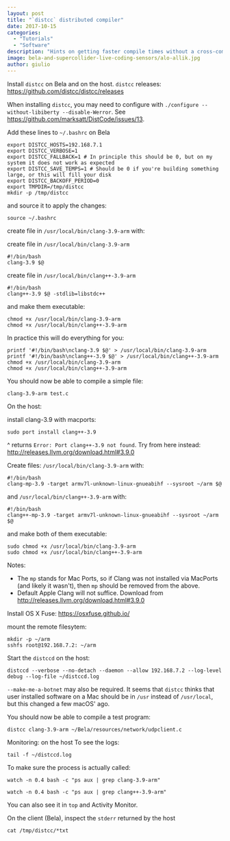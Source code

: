 ```yaml
---
layout: post
title: "`distcc` distributed compiler"
date: 2017-10-15
categories:
  - "Tutorials"
  - "Software"
description: "Hints on getting faster compile times without a cross-compiler"
image: bela-and-supercollider-live-coding-sensors/alo-allik.jpg
author: giulio
---
```


Install `distcc` on Bela and on the host. `distcc` releases: https://github.com/distcc/distcc/releases

When installing `distcc`, you may need to configure with `./configure --without-libiberty --disable-Werror`. See https://github.com/marksatt/DistCode/issues/13.

Add these lines to `~/.bashrc` on Bela
```
export DISTCC_HOSTS=192.168.7.1
export DISTCC_VERBOSE=1
export DISTCC_FALLBACK=1 # In principle this should be 0, but on my system it does not work as expected
export DISTCC_SAVE_TEMPS=1 # Should be 0 if you're building something large, or this will fill your disk
export DISTCC_BACKOFF_PERIOD=0
export TMPDIR=/tmp/distcc
mkdir -p /tmp/distcc
```
and source it to apply the changes:
```
source ~/.bashrc
```
create file in `/usr/local/bin/clang-3.9-arm`
with:

create file in `/usr/local/bin/clang-3.9-arm`
```
#!/bin/bash
clang-3.9 $@
```
create file in `/usr/local/bin/clang++-3.9-arm`
```
#!/bin/bash
clang++-3.9 $@ -stdlib=libstdc++
```
and make them executable:
```
chmod +x /usr/local/bin/clang-3.9-arm
chmod +x /usr/local/bin/clang++-3.9-arm
```

In practice this will do everything for you:
```
printf '#!/bin/bash\nclang-3.9 $@' > /usr/local/bin/clang-3.9-arm
printf '#!/bin/bash\nclang++-3.9 $@' > /usr/local/bin/clang++-3.9-arm
chmod +x /usr/local/bin/clang-3.9-arm
chmod +x /usr/local/bin/clang++-3.9-arm
```

You should now be able to compile a simple file:
```
clang-3.9-arm test.c
```

On the host: 

install clang-3.9 with macports:
```
sudo port install clang++-3.9
```
^ returns `Error: Port clang++-3.9 not found`. Try from here instead: http://releases.llvm.org/download.html#3.9.0

Create files: `/usr/local/bin/clang-3.9-arm`
with:
```
#!/bin/bash
clang-mp-3.9 -target armv7l-unknown-linux-gnueabihf --sysroot ~/arm $@
```
and `/usr/local/bin/clang++-3.9-arm`
with:
```
#!/bin/bash
clang++-mp-3.9 -target armv7l-unknown-linux-gnueabihf --sysroot ~/arm $@
```
and make both of them executable:
```
sudo chmod +x /usr/local/bin/clang-3.9-arm
sudo chmod +x /usr/local/bin/clang++-3.9-arm
```

Notes: 
- The `mp` stands for Mac Ports, so if Clang was not installed via MacPorts (and likely it wasn't), then `mp` should be removed from the above.
- Default Apple Clang will not suffice. Download from http://releases.llvm.org/download.html#3.9.0

Install OS X Fuse: https://osxfuse.github.io/

mount the remote filesytem:
```
mkdir -p ~/arm
sshfs root@192.168.7.2: ~/arm
```

Start the `distccd` on the host:
```
distccd --verbose --no-detach --daemon --allow 192.168.7.2 --log-level debug --log-file ~/distccd.log
```

`--make-me-a-botnet` may also be required. It seems that `distcc` thinks that user installed software on a Mac should be in `/usr` instead of `/usr/local`, but this changed a few macOS' ago.

You should now be able to compile a test program:

```
distcc clang-3.9-arm ~/Bela/resources/network/udpclient.c
```

Monitoring:
on the host
To see the logs:
```
tail -f ~/distccd.log
```
To make sure the process is actually called:
```
watch -n 0.4 bash -c "ps aux | grep clang-3.9-arm"
```
```
watch -n 0.4 bash -c "ps aux | grep clang++-3.9-arm"
```
You can also see it in `top` and Activity Monitor.

On the client (Bela), inspect the `stderr` returned by the host
```
cat /tmp/distcc/*txt
```
